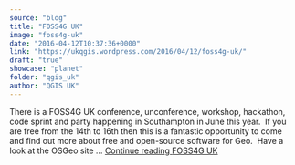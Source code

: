 ```yaml
---
source: "blog"
title: "FOSS4G UK"
image: "foss4g-uk"
date: "2016-04-12T10:37:36+0000"
link: "https://ukqgis.wordpress.com/2016/04/12/foss4g-uk/"
draft: "true"
showcase: "planet"
folder: "qgis_uk"
author: "QGIS UK"
---
```


There is a FOSS4G UK conference, unconference, workshop, hackathon, code sprint and party happening in Southampton in June this year.  If you are free from the 14th to 16th then this is a fantastic opportunity to come and find out more about free and open-source software for Geo.  Have a look at the OSGeo site &#8230; <a class="more-link" href="https://ukqgis.wordpress.com/2016/04/12/foss4g-uk/">Continue reading <span class="screen-reader-text">FOSS4G UK</span></a>
